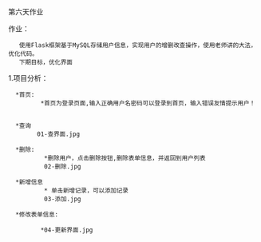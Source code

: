 第六天作业

作业：

       使用Flask框架基于MySQL存储用户信息，实现用户的增删改查操作，使用老师讲的大法，优化代码。
	   下期目标，优化界面

1.项目分析：

      *首页: 
	         *首页为登录页面,输入正确用户名密码可以登录到首页，输入错误友情提示用户！
			 
			 
      *查询
			01-查界面.jpg
	  
	  *删除: 
	          *删除用户，点击删除按钮,删除表单信息，并返回到用户列表
			  02-删除.jpg
	  
	  *新增信息
			  * 单击新增记录，可以添加记录
			  03-添加.jpg
			  
	  *修改表单信息: 
	  
	         *04-更新界面.jpg
			